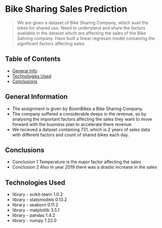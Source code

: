 # Bike Sharing Sales Prediction
> We are given a dataset of Bike Sharing Company, which avail the bikes for shared use. 
> Need to understand and share the factors available in the dataset whcih are affecting the sales of the Bike Sahring company.
> Have built a linear regressin model containing the significant factors affecting sales.


## Table of Contents
* [General Info](#general-information)
* [Technologies Used](#technologies-used)
* [Conclusions](#conclusions)

<!-- You can include any other section that is pertinent to your problem -->

## General Information
- The assignment is given by BoomBikes a Bike Sharing Company.
- The company suffered a considerable deeps in the revenue, so by analysing the important factors affecting the sales they want to move forward with the business plan to accelerate there revenue.
- We recieved a dataset containing 731, which is 2 years of sales data with different factors and count of shared bikes each day.

<!-- You don't have to answer all the questions - just the ones relevant to your project. -->

## Conclusions
- Conclusion 1 Temperature is the major factor affecting the sales
- Conclusion 2 Also In year 2019 there was a drastic increase in the sales


<!-- You don't have to answer all the questions - just the ones relevant to your project. -->


## Technologies Used
- library - scikit-learn 1.0.2 
- library - statsmodels 0.13.2
- library - seaborn 0.11.2
- library - matplotlib 3.5.1
- library - pandas 1.4.2
- library - numpy 1.22.0


